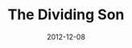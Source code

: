 ---
layout: message
category: message
series: "The Awaited Son"
title: "The Dividing Son"
date: 2012-12-08
audio-description: "Brian Tome talks about how Jesus' birth brought division."
audio: "http://www.crossroads.net/players/media/hq/awaitedson03.mp3"
audio-title: "The Dividing Son"
audio-duration: "46&#58;05"
program-description: "Program WK3 - Awaited Son"
program: "http://www.crossroads.net/players/media/hq/12_8-9_12Program_LO.pdf"
program-title: "The Dividing Son"
video-description: "Brian Tome talks about how Jesus' birth brought division."
video-title: "The Dividing Son"
video: "https://s3.amazonaws.com/crossroadsvideomessages/awaitedson03.mp4"
video-poster: "https://www.crossroads.net/uploadedfiles/awaitedson03_still.jpg"
---